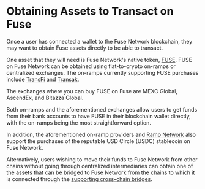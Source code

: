 # Obtaining Assets to Transact on Fuse

Once a user has connected a wallet to the Fuse Network blockchain, they may want to obtain Fuse assets directly to be able to transact.

One asset that they will need is Fuse Network's native token, [FUSE](../intro-to-fuse/fuse-token.md). FUSE on Fuse Network can be obtained using fiat-to-crypto on-ramps or centralized exchanges. The on-ramps currently supporting FUSE purchases include [TransFi](https://buy.transfi.com) and [Transak](https://transak.com).&#x20;

The exchanges where you can buy FUSE on Fuse are MEXC Global, AscendEx, and Bitazza Global.&#x20;

Both on-ramps and the aforementioned exchanges allow users to get funds from their bank accounts to have FUSE in their blockchain wallet directly, with the on-ramps being the most straightforward option.

In addition, the aforementioned on-ramp providers and [Ramp Network](https://ramp.network/) also support the purchases of the reputable USD Circle (USDC) stablecoin on Fuse Network.&#x20;

Alternatively, users wishing to move their funds to Fuse Network from other chains without going through centralized intermediaries can obtain one of the assets that can be bridged to Fuse Network from the chains to which it is connected through the [supporting cross-chain bridges](asset-bridges-to-other-chains.md).

